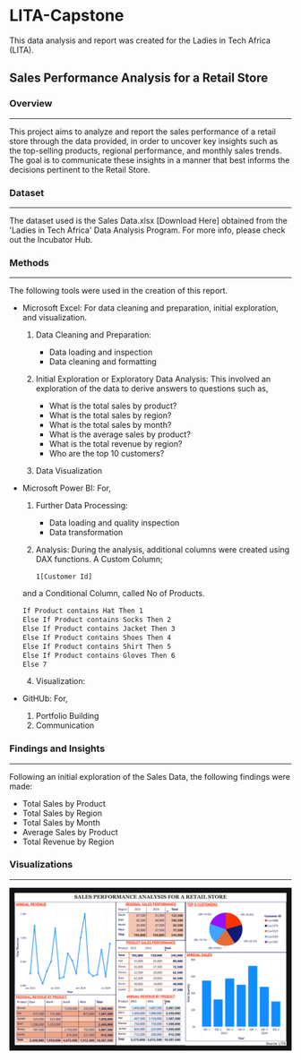 # LITA-Capstone
This data analysis and report was created for the Ladies in Tech Africa (LITA).

## Sales Performance Analysis for a Retail Store

### Overview
---
This project aims to analyze and report the sales performance of a retail store through the data provided, in order to uncover key insights such as the top-selling products, regional 
performance, and monthly sales trends. The goal is to communicate these insights in a manner that best informs the decisions pertinent to the Retail Store.

### Dataset
---
The dataset used is the Sales Data.xlsx [Download Here] obtained from the 'Ladies in Tech Africa' Data Analysis Program. For more info, please check out the Incubator Hub.

### Methods
---
The following tools were used in the creation of this report.
- Microsoft Excel: For data cleaning and preparation, initial exploration, and visualization.
  1. Data Cleaning and Preparation:
     - Data loading and inspection
     - Data cleaning and formatting

  2. Initial Exploration or Exploratory Data Analysis:
     This involved an exploration of the data to derive answers to questions such as,
     - What is the total sales by product?
     - What is the total sales by region?
     - What is the total sales by month?
     - What is the average sales by product?
     - What is the total revenue by region?
     - Who are the top 10 customers?

  3. Data Visualization

- Microsoft Power BI: For,
  1. Further Data Processing:
     - Data loading and quality inspection
     - Data transformation

  2. Analysis:
    During the analysis, additional columns were created using DAX functions. A Custom Column;
    
     ```DAX
     1[Customer Id]
     ```

  and a Conditional Column, called No of Products.

    ```DAX
    If Product contains Hat Then 1
    Else If Product contains Socks Then 2
    Else If Product contains Jacket Then 3
    Else If Product contains Shoes Then 4
    Else If Product contains Shirt Then 5
    Else If Product contains Gloves Then 6
    Else 7
    ```

    
  4. Visualization:

- GitHUb: For,
  1. Portfolio Building
  2. Communication

### Findings and Insights
---
Following an initial exploration of the Sales Data, the following findings were made:
- Total Sales by Product
- Total Sales by Region
- Total Sales by Month
- Average Sales by Product
- Total Revenue by Region

### Visualizations
---
![Sales Data Report](https://github.com/kayeneii/LITA-Capstone/blob/main/Sales-Data-Viz.png)

